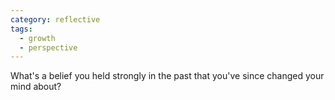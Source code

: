 ```yaml
---
category: reflective
tags:
  - growth
  - perspective
---
```


What's a belief you held strongly in the past that you've since changed your mind about?

